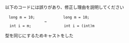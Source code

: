 以下のコードには誤りがあり、修正し理由を説明してください
```
　long m = 10;             long m = 10;
                  →
  int i = m;               int i = (int)m
```

 型を同じにするためキャストをした